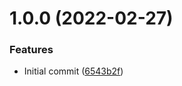 # 1.0.0 (2022-02-27)


### Features

* Initial commit ([6543b2f](https://github.com/merged-js/solid-urql/commit/6543b2f5edfb63b53e7019b21dad21a41596ebc6))
